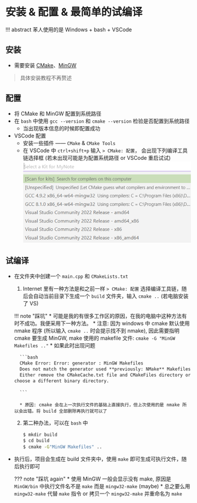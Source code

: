 # 安装 & 配置 & 最简单的试编译

!!! abstract
    苯人使用的是 Windows + bash + VSCode

## 安装

* 需要安装 [CMake](https://cmake.org/download/)、[MinGW](https://sourceforge.net/projects/mingw/)
> 具体安装教程不再赘述

## 配置

* 将 CMake 和 MinGW 配置到系统路径
* 在 `bash` 中使用 `gcc --version` 和 `cmake --version` 检验是否配置到系统路径
    * 当出现版本信息的时候即配置成功
* VSCode 配置
    * 安装一些插件 —— `CMake` & `CMake Tools`
    * 在 VSCode 中 `ctrl+shift+p` 输入 `> CMake: 配置`， 会出现下列编译工具链选择框 (若未出现可能是为配置系统路径 or VSCode 重启试试) <br>![2023-03-09-16-39-43](../../Images/2023-03-09-16-39-43.png)

## 试编译

* 在文件夹中创建一个 `main.cpp` 和 `CMakeLists.txt`
    1. Internet 里有一种方法是和之前一样 `> CMake: 配置` 选择编译工具链，随后会自动当前目录下生成一个 `build` 文件夹，输入 `cmake ..` (若电脑安装了 VS)

    !!! note "踩坑"
        * 可能是我的有很多工作区的原因，在我的电脑中这种方法有时不成功。我便采用下一种方法。
        * 注意: 因为 windows 中 cmake 默认使用 nmake 程序 (所以输入 `cmake ..` 时会提示找不到 nmake), 因此需要指明 cmake 要生成 MinGW, make 使用的 makefile 文件: `cmake -G "MinGW Makefiles .."`
        * 如果此时出现问题 

        ```bash
        CMake Error: Error: generator : MinGW Makefiles
        Does not match the generator used **previously: NMake** Makefiles
        Either remove the CMakeCache.txt file and CMakeFiles directory or choose a different binary directory.

        ```

        * 原因: cmake 会在上一次执行文件的基础上直接执行，但上次使用的是 nmake 所以会出错。将 build 全部删除再执行就可以了

    2. 第二种办法，可以在 `bash` 中 
        ```bash
        $ mkdir build
        $ cd build
        $ cmake -G"MinGW Makefiles" ..
        ```
* 执行后，项目会生成在 build 文件夹中，使用 `make` 即可生成可执行文件，随后执行即可

    ??? note "踩坑 again"
        * 使用 MinGW 一般会显示没有 make, 原因是 `MinGW/bin` 中执行文件名不是 `make` 而是 `mingw32-make` (maybe)
        * 总之要么用 `mingw32-make` 代替 `make` 指令 or 拷贝一个 `mingw32-make` 并重命名为 `make`